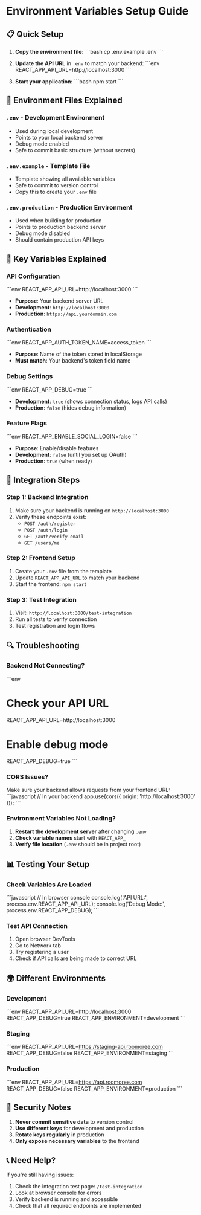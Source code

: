 # Environment Variables Setup Guide

## 📋 Quick Setup

1. **Copy the environment file:**
   \`\`\`bash
   cp .env.example .env
   \`\`\`

2. **Update the API URL** in `.env` to match your backend:
   \`\`\`env
   REACT_APP_API_URL=http://localhost:3000
   \`\`\`

3. **Start your application:**
   \`\`\`bash
   npm start
   \`\`\`

## 🔧 Environment Files Explained

### `.env` - Development Environment
- Used during local development
- Points to your local backend server
- Debug mode enabled
- Safe to commit basic structure (without secrets)

### `.env.example` - Template File
- Template showing all available variables
- Safe to commit to version control
- Copy this to create your `.env` file

### `.env.production` - Production Environment
- Used when building for production
- Points to production backend server
- Debug mode disabled
- Should contain production API keys

## 🔑 Key Variables Explained

### **API Configuration**
\`\`\`env
REACT_APP_API_URL=http://localhost:3000
\`\`\`
- **Purpose**: Your backend server URL
- **Development**: `http://localhost:3000`
- **Production**: `https://api.yourdomain.com`

### **Authentication**
\`\`\`env
REACT_APP_AUTH_TOKEN_NAME=access_token
\`\`\`
- **Purpose**: Name of the token stored in localStorage
- **Must match**: Your backend's token field name

### **Debug Settings**
\`\`\`env
REACT_APP_DEBUG=true
\`\`\`
- **Development**: `true` (shows connection status, logs API calls)
- **Production**: `false` (hides debug information)

### **Feature Flags**
\`\`\`env
REACT_APP_ENABLE_SOCIAL_LOGIN=false
\`\`\`
- **Purpose**: Enable/disable features
- **Development**: `false` (until you set up OAuth)
- **Production**: `true` (when ready)

## 🚀 Integration Steps

### Step 1: Backend Integration
1. Make sure your backend is running on `http://localhost:3000`
2. Verify these endpoints exist:
   - `POST /auth/register`
   - `POST /auth/login`
   - `GET /auth/verify-email`
   - `GET /users/me`

### Step 2: Frontend Setup
1. Create your `.env` file from the template
2. Update `REACT_APP_API_URL` to match your backend
3. Start the frontend: `npm start`

### Step 3: Test Integration
1. Visit: `http://localhost:3000/test-integration`
2. Run all tests to verify connection
3. Test registration and login flows

## 🔍 Troubleshooting

### Backend Not Connecting?
\`\`\`env
# Check your API URL
REACT_APP_API_URL=http://localhost:3000

# Enable debug mode
REACT_APP_DEBUG=true
\`\`\`

### CORS Issues?
Make sure your backend allows requests from your frontend URL:
\`\`\`javascript
// In your backend
app.use(cors({
  origin: 'http://localhost:3000'
}));
\`\`\`

### Environment Variables Not Loading?
1. **Restart the development server** after changing `.env`
2. **Check variable names** start with `REACT_APP_`
3. **Verify file location** (`.env` should be in project root)

## 📊 Testing Your Setup

### Check Variables Are Loaded
\`\`\`javascript
// In browser console
console.log('API URL:', process.env.REACT_APP_API_URL);
console.log('Debug Mode:', process.env.REACT_APP_DEBUG);
\`\`\`

### Test API Connection
1. Open browser DevTools
2. Go to Network tab
3. Try registering a user
4. Check if API calls are being made to correct URL

## 🌍 Different Environments

### Development
\`\`\`env
REACT_APP_API_URL=http://localhost:3000
REACT_APP_DEBUG=true
REACT_APP_ENVIRONMENT=development
\`\`\`

### Staging
\`\`\`env
REACT_APP_API_URL=https://staging-api.roomoree.com
REACT_APP_DEBUG=false
REACT_APP_ENVIRONMENT=staging
\`\`\`

### Production
\`\`\`env
REACT_APP_API_URL=https://api.roomoree.com
REACT_APP_DEBUG=false
REACT_APP_ENVIRONMENT=production
\`\`\`

## 🔐 Security Notes

1. **Never commit sensitive data** to version control
2. **Use different keys** for development and production
3. **Rotate keys regularly** in production
4. **Only expose necessary variables** to the frontend

## 📞 Need Help?

If you're still having issues:
1. Check the integration test page: `/test-integration`
2. Look at browser console for errors
3. Verify backend is running and accessible
4. Check that all required endpoints are implemented
